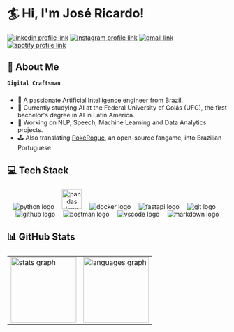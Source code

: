 # 🏄 Hi, I'm José Ricardo!


[![linkedin profile link](https://img.shields.io/badge/LinkedIn-0077B5?style=for-the-badge&logo=linkedin&logoColor=white)](https://linkedin.com/in/josericardo2)
[![instagram profile link](https://img.shields.io/badge/Instagram-E4405F?style=for-the-badge&logo=instagram&logoColor=white)](https://instagram.com/josericardo.fo)
[![gmail link](https://img.shields.io/badge/Gmail-D14836?style=for-the-badge&logo=gmail&logoColor=white)](mailto:josericardo.fleury05@gmail.com)
[![spotify profile link](https://img.shields.io/badge/Spotify-1ED760?&style=for-the-badge&logo=spotify&logoColor=white)](https://open.spotify.com/user/rz9g1ppo74i9v7550kax1m4s2?si=22ab4c5606a0444f)

## 💫 About Me

**`Digital Craftsman`**

###

- 🦾 A passionate Artificial Intelligence engineer from Brazil.
- 🌱 Currently studying AI at the Federal University of Goiás (UFG), the first bachelor's degree in AI in Latin America.
- 🤖 Working on NLP, Speech, Machine Learning and Data Analytics projects.
- 🕹️ Also translating [PokéRogue](https://github.com/pagefaultgames/pokerogue), an open-source fangame, into Brazilian Portuguese.

###

## 💻 Tech Stack

###

<div align="center">
  <img src="https://skillicons.dev/icons?i=py" alt="python logo"/>
  <img width="10"/>
  <img src="https://cdn.jsdelivr.net/gh/devicons/devicon/icons/pandas/pandas-original.svg" height=45px alt="pandas logo"/>
  <img width="10"/>
  <img src="https://skillicons.dev/icons?i=docker" alt="docker logo"/>
  <img width="10"/>
  <img src="https://skillicons.dev/icons?i=fastapi" alt="fastapi logo"/>
  <img width="10"/>
  <img src="https://skillicons.dev/icons?i=git" alt="git logo"/>
  <img width="10"/>
  <img src="https://skillicons.dev/icons?i=github" alt="github logo"/>
  <img width="10"/>
  <img src="https://skillicons.dev/icons?i=postman" alt="postman logo"/>
  <img width="10"/>
  <img src="https://skillicons.dev/icons?i=vscode" alt="vscode logo"/>
  <img width="10"/>
  <img src="https://skillicons.dev/icons?i=md" alt="markdown logo"/>
</div>

###

## 📊 GitHub Stats

###

<div align="center">
  <table>
    <tr>
      <td><img src="https://github-readme-stats.vercel.app/api?username=josericardo-fo&hide_title=false&hide_rank=false&show_icons=true&include_all_commits=true&count_private=true&disable_animations=false&theme=react&locale=en&hide_border=false&order=1" height="150" alt="stats graph"  /></td>
      <td><img src="https://github-readme-stats.vercel.app/api/top-langs?username=josericardo-fo&locale=en&hide_title=false&layout=compact&card_width=320&langs_count=5&theme=react&hide_border=false&order=2" height="150" alt="languages graph"  /></td>
    </tr>
  </table>
</div>
